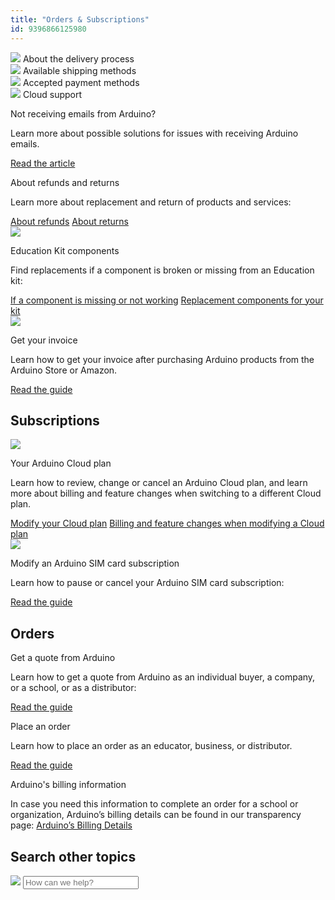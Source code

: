 ```yaml
---
title: "Orders & Subscriptions"
id: 9396866125980
---
```


<div class="actions-wrapper">
  <div class="actions-grid-item">
    <img src="https://content.arduino.cc/assets/hc-Truck.svg">
    <a id="keep" href="https://support.arduino.cc/hc/en-us/articles/5340909969948-About-the-delivery-process"></a>
    <span class="link-chevron-right">About the delivery process</span>
  </div>
  <div class="actions-grid-item">
    <a id="keep" href="https://support.arduino.cc/hc/en-us/articles/5340856700188-Available-shipping-methods"></a>
    <img src="https://content.arduino.cc/assets/hc-Box.svg">
    <span class="link-chevron-right">Available shipping methods</span>
  </div>
  <div class="actions-grid-item">
    <a id="keep" href="https://support.arduino.cc/hc/en-us/articles/360016121879-Accepted-payment-methods"></a>
    <img src="https://content.arduino.cc/assets/hc-Card.svg">
    <span class="link-chevron-right">Accepted payment methods</span>
  </div>
  <div class="actions-grid-item">
    <img src="https://content.arduino.cc/assets/hc-arduino-cloud-hub.svg">
    <a id="keep" href="https://support.arduino.cc/hc/en-us/articles/9347128757660"></a>
    <span class="link-chevron-right">Cloud support</span>
  </div>
</div>
<div class="info-wrapper-grid">
  <div class="info-grid-item">
    <!--<img src="https://content.arduino.cc/assets/hc-warning.svg">-->
    <p class="info-title">Not receiving emails from Arduino?</p>
    <p>
      Learn more about possible solutions for issues with receiving Arduino
      emails.
    </p>
    <a class="link-chevron-right" href="https://support.arduino.cc/hc/en-    us/articles/360018415520-I-am-not-receiving-any-Arduino-emails">Read the article</a>
  </div>
  <div class="info-grid-item">
    <!--<img src="https://content.arduino.cc/assets/hc-Turn.svg">-->
    <p class="info-title">About refunds and returns</p>
    <p>
      Learn more about replacement and return of products and services:
    </p>
    <a class="link-chevron-right" href="https://support.arduino.cc/hc/en-us/articles/360016120419-Can-I-be-refunded-">About refunds</a>
    <a class="link-chevron-right" href="https://support.arduino.cc/hc/en-us/articles/360014704319-Can-I-return-a-product-">About returns</a>
  </div>
  <div class="info-grid-item">
    <img src="https://content.arduino.cc/assets/hc-resistor.svg">
    <p class="info-title">Education Kit components</p>
    <p>
      Find replacements if a component is broken or missing from an Education
      kit:
    </p>
    <a class="link-chevron-right" href="https://support.arduino.cc/hc/en-us/articles/4406561528210-If-an-Arduino-Education-kit-component-is-missing-or-not-working">If a component is missing or not working</a>
    <a class="link-chevron-right" href="https://support.arduino.cc/hc/en-us/articles/4409205367186-Find-replacement-components-for-your-Arduino-Education-kit">Replacement components for your kit</a>
  </div>
  <div class="info-grid-item">
    <img src="https://content.arduino.cc/assets/hc-list.svg">
    <p class="info-title">Get your invoice</p>
    <p>
      Learn how to get your invoice after purchasing Arduino products from
      the Arduino Store or Amazon.
    </p>
    <a class="link-chevron-right" href="https://support.arduino.cc/hc/en-us/articles/360016121859-How-can-I-get-my-invoice-">Read the guide</a>
  </div>
</div>
<h2 class="center hub">Subscriptions</h2>
<div class="info-wrapper-grid">
  <div class="info-grid-item ">
    <img src="https://content.arduino.cc/assets/hc-cloud.svg">
    <p class="info-title ">Your Arduino Cloud plan</p>
    <p>
      Learn how to review, change or cancel an Arduino Cloud plan, and learn
      more about billing and feature changes when switching to a different
      Cloud plan.
    </p>
    <a class="link-chevron-right" href="https://support.arduino.cc/hc/en-us/articles/4401881299090-Review-change-or-cancel-your-Arduino-Cloud-plan">Modify your Cloud plan</a>
    <a class="link-chevron-right" href="https://support.arduino.cc/hc/en-us/articles/4401874211730-Billing-and-feature-changes-when-switching-to-a-different-Cloud-plan">Billing and feature changes when modifying a Cloud plan</a>
  </div>
  <div class="info-grid-item">
    <img src="https://content.arduino.cc/assets/hc-sim.svg">
    <p class="info-title ">Modify an Arduino SIM card subscription</p>
    <p>
      Learn how to pause or cancel your Arduino SIM card subscription:
    </p>
    <a class="link-chevron-right" href="https://support.arduino.cc/hc/en-us/articles/360016077300-How-to-modify-Arduino-SIM-card-subscription">Read the guide</a>
  </div>
</div>
<h2 class="center hub">Orders</h2>
<div class="info-wrapper-grid">
  <div class="info-grid-item ">
    <p class="info-title ">Get a quote from Arduino</p>
    <p>
      Learn how to get a quote from Arduino as an individual buyer, a company,
      or a school, or as a distributor:
    </p>
    <a class="link-chevron-right" href="https://support.arduino.cc/hc/en-us/articles/360022125620-How-to-receive-a-quote-from-us-Individuals-Companies-and-Schools">Read the guide</a>
  </div>
  <div class="info-grid-item">
    <p class="info-title ">Place an order</p>
    <p>
      Learn how to place an order as an educator, business, or distributor.
    </p>
    <a class="link-chevron-right" href="https://support.arduino.cc/hc/en-us/articles/4409759302290-Place-an-order-as-an-educator-business-or-distributor">Read the guide</a>
  </div>
  <div class="info-grid-item info-big">
    <p class="info-title ">Arduino's billing information</p>
    <p>
      In case you need this information to complete an order for a school or
      organization, Arduino’s billing details can be found in our transparency
      page:
      <a class="link-up-right" href="https://store.arduino.cc/transparency">Arduino’s Billing Details</a>
    </p>
  </div>
</div>
<h2 class="center hub">Search other topics</h2>
<div class="search">
  <form class="search search-full" role="search" data-search="" data-instant="true" autocomplete="off" action="/hc/en-us/search" accept-charset="UTF-8" method="get">
    <img class="search-icon" src="https://content.arduino.cc/assets/hc-search.svg">
    <input name="utf8" type="hidden" value="✓" autocomplete="off"><input id="query" role="combobox" type="search" name="query" placeholder="How can we help?" autocomplete="off" aria-label="Search" aria-autocomplete="both" aria-expanded="false" aria-owns="2a88cedd-5eb4-4ed7-bdf9-834d77880f1c">
  </form>
</div>
